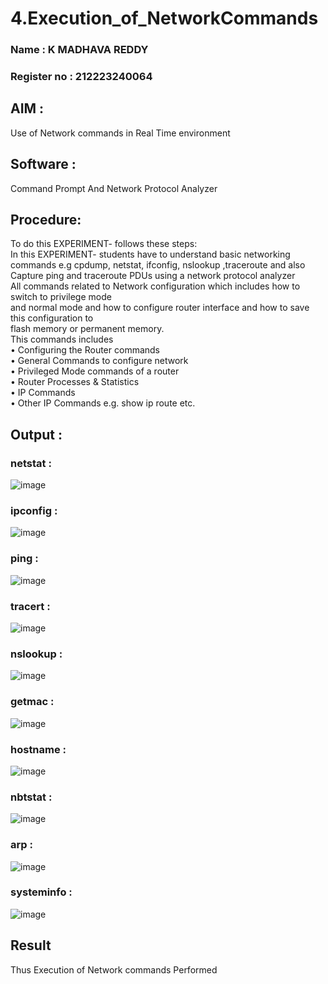 # 4.Execution_of_NetworkCommands
### Name : K MADHAVA REDDY
### Register no : 212223240064
## AIM :
Use of Network commands in Real Time environment
## Software : 
Command Prompt And Network Protocol Analyzer
## Procedure: 
To do this EXPERIMENT- follows these steps:
<BR>
In this EXPERIMENT- students have to understand basic networking commands e.g cpdump, netstat, ifconfig, nslookup ,traceroute and also Capture ping and traceroute PDUs using a network protocol analyzer 
<BR>
All commands related to Network configuration which includes how to switch to privilege mode
<BR>
and normal mode and how to configure router interface and how to save this configuration to
<BR>
flash memory or permanent memory.
<BR>
This commands includes
<BR>
• Configuring the Router commands
<BR>
• General Commands to configure network
<BR>
• Privileged Mode commands of a router 
<BR>
• Router Processes & Statistics
<BR>
• IP Commands
<BR>
• Other IP Commands e.g. show ip route etc.
<BR>

## Output :
### netstat :
![image](https://github.com/user-attachments/assets/b9a2f015-4d0f-468a-b528-05d206e60a13)

### ipconfig :
![image](https://github.com/user-attachments/assets/28b3163f-c3c0-4c62-a38a-5b094128bfea)

### ping :
![image](https://github.com/user-attachments/assets/b99f42e7-633a-42a0-b224-b1619ebef84c)

### tracert :
![image](https://github.com/user-attachments/assets/cebb1127-5ddc-47be-a5dd-6f3379301917)

### nslookup :
![image](https://github.com/user-attachments/assets/8ce35a78-cdb2-48b4-a916-f3824c57bcbc)

### getmac :
![image](https://github.com/user-attachments/assets/4d2bcede-b906-4d63-860c-3c704ff1a6b7)

### hostname :
![image](https://github.com/user-attachments/assets/401c1d40-d795-4119-aa5a-4e72a5f7374c)

### nbtstat :
![image](https://github.com/user-attachments/assets/127f8a65-82a5-4fa8-ae08-e6d4c4dc09f8)

### arp :
![image](https://github.com/user-attachments/assets/70e79bb5-3e06-41e9-9a44-05e84fdcc38c)

### systeminfo :
![image](https://github.com/user-attachments/assets/f0cc9818-f65f-43e6-adf4-eb9f10a20990)


## Result
Thus Execution of Network commands Performed 
